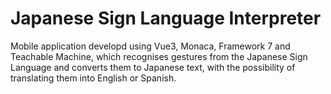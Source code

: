 # Japanese Sign Language Interpreter

Mobile application developd using Vue3, Monaca, Framework 7 and Teachable Machine, which recognises gestures from the Japanese Sign Language and converts them to Japanese text, with the possibility of translating them into English or Spanish.
